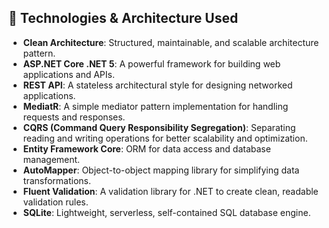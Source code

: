 ## 🚀 Technologies & Architecture Used

- **Clean Architecture**: Structured, maintainable, and scalable architecture pattern.
- **ASP.NET Core .NET 5**: A powerful framework for building web applications and APIs.
- **REST API**: A stateless architectural style for designing networked applications.
- **MediatR**: A simple mediator pattern implementation for handling requests and responses.
- **CQRS (Command Query Responsibility Segregation)**: Separating reading and writing operations for better scalability and optimization.
- **Entity Framework Core**: ORM for data access and database management.
- **AutoMapper**: Object-to-object mapping library for simplifying data transformations.
- **Fluent Validation**: A validation library for .NET to create clean, readable validation rules.
- **SQLite**: Lightweight, serverless, self-contained SQL database engine.
